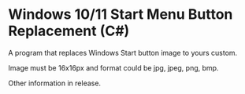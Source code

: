 # Windows 10/11 Start Menu Button Replacement (C#)
A program that replaces Windows Start button image to yours custom.

Image must be 16x16px and format could be jpg, jpeg, png, bmp.

Other information in release.
